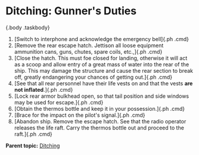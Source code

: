 
Ditching: Gunner\'s Duties
==========================

 {.body .taskbody}
1.  [Switch to interphone and acknowledge the emergency bell]{.ph .cmd}
2.  [Remove the rear escape hatch. Jettison all loose equipment
    ammunition cans, guns, chutes, spare coils, etc.,]{.ph .cmd}
3.  [Close the hatch. This must foe closed for landing, otherwise it
    will act as a scoop and allow entry of a great mass of water into
    the rear of the ship. This may damage the structure and cause the
    rear section to break off, greatly endangering your chances of
    getting out.]{.ph .cmd}
4.  [See that all rear personnel have their life vests on and that the
    vests **are not inflated**.]{.ph .cmd}
5.  [Lock rear armor bulkhead open, so that tail position and side
    windows may be used for escape.]{.ph .cmd}
6.  [Obtain the thermos bottle and keep it in your possession.]{.ph
    .cmd}
7.  [Brace for the impact on the pilot\'s signal.]{.ph .cmd}
8.  [Abandon ship. Remove the escape hatch. See that the radio operator
    releases the life raft. Carry the thermos bottle out and proceed to
    the raft.]{.ph .cmd}




**Parent topic:**
[Ditching](../mdita/ditching.md "With the tactical needs of World War II calling for the operation of land planes over vast stretches of water, airmen faced a new hazard: ditching—the forced landing of land planes at sea.")



